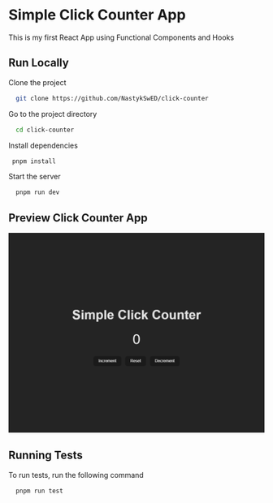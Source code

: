 # Simple Click Counter App

This is my first React App using Functional Components and Hooks

## Run Locally

Clone the project

```bash
  git clone https://github.com/NastykSwED/click-counter
```

Go to the project directory

```bash
  cd click-counter
```

Install dependencies

```bash
 pnpm install
```

Start the server

```bash
  pnpm run dev
```

## Preview Click Counter App

![Preview Image](https://raw.githubusercontent.com/NastykSwED/click-counter/master/src/images/screenshot.png)

## Running Tests

To run tests, run the following command

```bash
  pnpm run test
```

